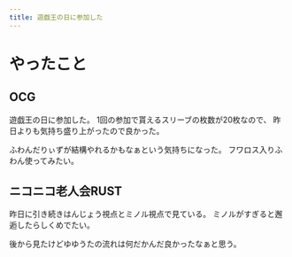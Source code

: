 ```yaml
---
title: 遊戯王の日に参加した
---
```


# やったこと

## OCG

遊戯王の日に参加した。
1回の参加で貰えるスリーブの枚数が20枚なので、
昨日よりも気持ち盛り上がったので良かった。

ふわんだりぃずが結構やれるかもなぁという気持ちになった。
フワロス入りふわん使ってみたい。

## ニコニコ老人会RUST

昨日に引き続きはんじょう視点とミノル視点で見ている。
ミノルがすぎると邂逅したらしくめでたい。

後から見たけどゆゆうたの流れは何だかんだ良かったなぁと思う。

